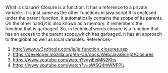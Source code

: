 What is closure?
Closure is a function. It has a reference to a private variable. It is just same as the other functions in java script.It is enclosed under the parent function. it automatically contains the scope of its parents.
On the other hand,it is also known as a memory. It remembers the function,that is garbaged. So, in technical words closure is a function that has an access to the parent scope,which has garbaged. It has an approach to the global as well as local variables.
References-
1.	http://www.w3schools.com/js/js_function_closures.asp
2.	https://developer.mozilla.org/en-US/docs/Web/JavaScript/Closures
3.	https://www.youtube.com/watch?v=yiEeiMN2Khs
4.	https://www.youtube.com/watch?v=oWSQ4mWNFPU


